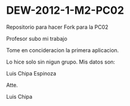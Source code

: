 DEW-2012-1-M2-PC02
==================

Repositorio para hacer Fork para la PC02

Profesor subo mi trabajo 

Tome en concideracion la primera aplicacion.

Lo hice solo sin nigun grupo. Mis datos son:

Luis Chipa Espinoza

Atte.

Luis Chipa